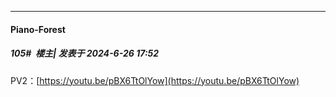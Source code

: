 ﻿
*****

####  Piano-Forest  
##### 105#         楼主| 发表于 2024-6-26 17:52

PV2：[https://youtu.be/pBX6TtOlYow](https://youtu.be/pBX6TtOlYow)

